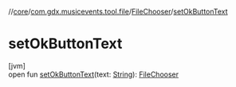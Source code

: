 //[core](../../../index.md)/[com.gdx.musicevents.tool.file](../index.md)/[FileChooser](index.md)/[setOkButtonText](set-ok-button-text.md)

# setOkButtonText

[jvm]\
open fun [setOkButtonText](set-ok-button-text.md)(text: [String](https://docs.oracle.com/javase/8/docs/api/java/lang/String.html)): [FileChooser](index.md)

